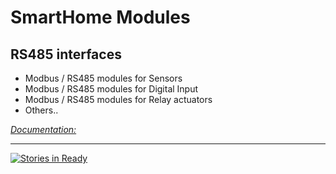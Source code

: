 # SmartHome Modules

## RS485 interfaces

- Modbus / RS485 modules for Sensors 
- Modbus / RS485 modules for Digital Input
- Modbus / RS485 modules for Relay actuators
- Others..


[_Documentation:_](https://drive.google.com/file/d/0B1Acm7M1vukQYkpYWk81Z1RNS2M/view?usp=sharing)



---


[![Stories in Ready](https://badge.waffle.io/baggior/SmartHome.png?label=ready&title=Ready)](http://waffle.io/baggior/SmartHome)